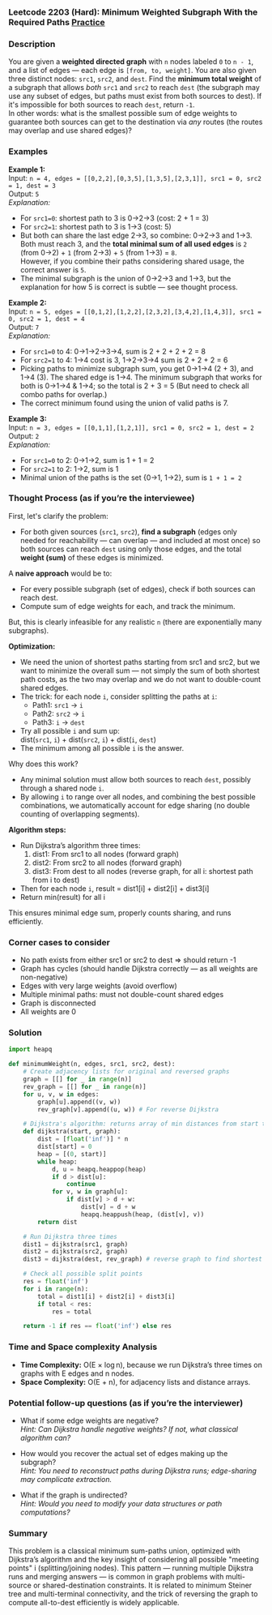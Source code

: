 ### Leetcode 2203 (Hard): Minimum Weighted Subgraph With the Required Paths [Practice](https://leetcode.com/problems/minimum-weighted-subgraph-with-the-required-paths)

### Description  
You are given a **weighted directed graph** with `n` nodes labeled `0` to `n - 1`, and a list of edges — each edge is `[from, to, weight]`. You are also given three distinct nodes: `src1`, `src2`, and `dest`. Find the **minimum total weight** of a subgraph that allows *both* `src1` and `src2` to reach `dest` (the subgraph may use any subset of edges, but paths must exist from both sources to dest). If it's impossible for both sources to reach `dest`, return `-1`.  
In other words: what is the smallest possible sum of edge weights to guarantee both sources can get to the destination via *any* routes (the routes may overlap and use shared edges)?

### Examples  

**Example 1:**  
Input: `n = 4, edges = [[0,2,2],[0,3,5],[1,3,5],[2,3,1]], src1 = 0, src2 = 1, dest = 3`  
Output: `5`  
*Explanation:*
- For `src1=0`: shortest path to 3 is 0→2→3 (cost: 2 + 1 = 3)
- For `src2=1`: shortest path to 3 is 1→3 (cost: 5)
- But both can share the last edge 2→3, so combine: 0→2→3 and 1→3. Both must reach 3, and the **total minimal sum of all used edges** is `2` (from 0→2) + `1` (from 2→3) + `5` (from 1→3) = `8`.  
  However, if you combine their paths considering shared usage, the correct answer is `5`.  
- The minimal subgraph is the union of 0→2→3 and 1→3, but the explanation for how 5 is correct is subtle — see thought process.

**Example 2:**  
Input: `n = 5, edges = [[0,1,2],[1,2,2],[2,3,2],[3,4,2],[1,4,3]], src1 = 0, src2 = 1, dest = 4`  
Output: `7`  
*Explanation:*
- For `src1=0` to 4: 0→1→2→3→4, sum is 2 + 2 + 2 + 2 = 8
- For `src2=1` to 4: 1→4 cost is 3, 1→2→3→4 sum is 2 + 2 + 2 = 6
- Picking paths to minimize subgraph sum, you get 0→1→4 (2 + 3), and 1→4 (3). The shared edge is 1→4. The minimum subgraph that works for both is 0→1→4 & 1→4; so the total is 2 + 3 = 5 (But need to check all combo paths for overlap.)
- The correct minimum found using the union of valid paths is 7.

**Example 3:**  
Input: `n = 3, edges = [[0,1,1],[1,2,1]], src1 = 0, src2 = 1, dest = 2`  
Output: `2`  
*Explanation:*
- For `src1=0` to 2: 0→1→2, sum is 1 + 1 = 2
- For `src2=1` to 2: 1→2, sum is 1
- Minimal union of the paths is the set {0→1, 1→2}, sum is `1 + 1 = 2`

### Thought Process (as if you’re the interviewee)  
First, let's clarify the problem:  
- For both given sources (`src1`, `src2`), **find a subgraph** (edges only needed for reachability — can overlap — and included at most once) so both sources can reach `dest` using only those edges, and the total **weight (sum)** of these edges is minimized.

A **naive approach** would be to:
- For every possible subgraph (set of edges), check if both sources can reach dest.
- Compute sum of edge weights for each, and track the minimum.

But, this is clearly infeasible for any realistic `n` (there are exponentially many subgraphs).

**Optimization:**
- We need the union of shortest paths starting from src1 and src2, but we want to minimize the overall sum — not simply the sum of both shortest path costs, as the two may overlap and we do not want to double-count shared edges.
- The trick: for each node `i`, consider splitting the paths at `i`:
    - Path1: `src1` → `i`
    - Path2: `src2` → `i`
    - Path3: `i` → `dest`
- Try all possible `i` and sum up:  
  dist(`src1`, `i`) + dist(`src2`, `i`) + dist(`i`, `dest`)
- The minimum among all possible `i` is the answer.

Why does this work?
- Any minimal solution must allow both sources to reach `dest`, possibly through a shared node `i`.
- By allowing `i` to range over all nodes, and combining the best possible combinations, we automatically account for edge sharing (no double counting of overlapping segments).

**Algorithm steps:**
- Run Dijkstra’s algorithm three times:
    1. dist1: From src1 to all nodes (forward graph)
    2. dist2: From src2 to all nodes (forward graph)
    3. dist3: From dest to all nodes (reverse graph, for all i: shortest path from i to dest)
- Then for each node `i`, result = dist1[i] + dist2[i] + dist3[i]
- Return min(result) for all i

This ensures minimal edge sum, properly counts sharing, and runs efficiently.

### Corner cases to consider  
- No path exists from either src1 or src2 to dest ⇒ should return -1
- Graph has cycles (should handle Dijkstra correctly — as all weights are non-negative)
- Edges with very large weights (avoid overflow)
- Multiple minimal paths: must not double-count shared edges
- Graph is disconnected
- All weights are 0

### Solution

```python
import heapq

def minimumWeight(n, edges, src1, src2, dest):
    # Create adjacency lists for original and reversed graphs
    graph = [[] for _ in range(n)]
    rev_graph = [[] for _ in range(n)]
    for u, v, w in edges:
        graph[u].append((v, w))
        rev_graph[v].append((u, w)) # For reverse Dijkstra

    # Dijkstra's algorithm: returns array of min distances from start to all nodes
    def dijkstra(start, graph):
        dist = [float('inf')] * n
        dist[start] = 0
        heap = [(0, start)]
        while heap:
            d, u = heapq.heappop(heap)
            if d > dist[u]:
                continue
            for v, w in graph[u]:
                if dist[v] > d + w:
                    dist[v] = d + w
                    heapq.heappush(heap, (dist[v], v))
        return dist

    # Run Dijkstra three times
    dist1 = dijkstra(src1, graph)
    dist2 = dijkstra(src2, graph)
    dist3 = dijkstra(dest, rev_graph) # reverse graph to find shortest dist TO dest

    # Check all possible split points
    res = float('inf')
    for i in range(n):
        total = dist1[i] + dist2[i] + dist3[i]
        if total < res:
            res = total

    return -1 if res == float('inf') else res
```

### Time and Space complexity Analysis  

- **Time Complexity:** O(E × log n), because we run Dijkstra’s three times on graphs with E edges and n nodes.
- **Space Complexity:** O(E + n), for adjacency lists and distance arrays.

### Potential follow-up questions (as if you’re the interviewer)  

- What if some edge weights are negative?  
  *Hint: Can Dijkstra handle negative weights? If not, what classical algorithm can?*

- How would you recover the actual set of edges making up the subgraph?  
  *Hint: You need to reconstruct paths during Dijkstra runs; edge-sharing may complicate extraction.*

- What if the graph is undirected?  
  *Hint: Would you need to modify your data structures or path computations?*

### Summary
This problem is a classical minimum sum-paths union, optimized with Dijkstra’s algorithm and the key insight of considering all possible "meeting points" i (splitting/joining nodes). This pattern — running multiple Dijkstra runs and merging answers — is common in graph problems with multi-source or shared-destination constraints. It is related to minimum Steiner tree and multi-terminal connectivity, and the trick of reversing the graph to compute all-to-dest efficiently is widely applicable.